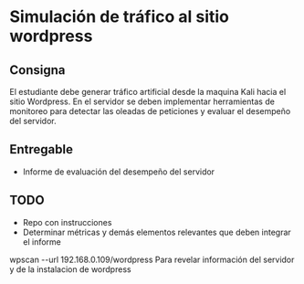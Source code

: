 # Simulación de tráfico al sitio wordpress

## Consigna

El estudiante debe generar tráfico artificial desde la maquina Kali hacia el sitio Wordpress. En el servidor se deben implementar herramientas de monitoreo para detectar las oleadas de peticiones y evaluar el desempeño del servidor.

## Entregable

- Informe de evaluación del desempeño del servidor

## TODO

- Repo con instrucciones
- Determinar métricas y demás elementos relevantes que deben integrar el informe


wpscan --url 192.168.0.109/wordpress Para revelar información del servidor y de la instalacion de wordpress
